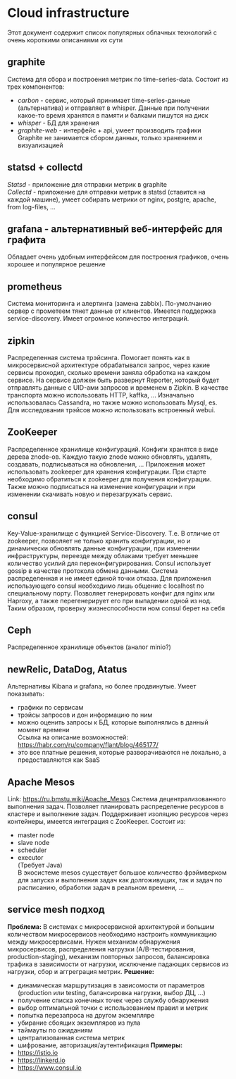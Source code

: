 # Cloud infrastructure
Этот документ содержит список популярных облачных технологий с очень короткими описаниями их сути


## graphite
Система для сбора и построения метрик по time-series-data. Состоит из трех компонентов:  
- *carbon* - сервис, который принимает time-series-данные (альтернатива) и отправляет в whisper. Данные при получении какое-то время хранятся в памяти и балками пишутся на диск  
- *whisper* - БД для хранения  
- *graphite-web* - интерфейс + api, умеет производить графики  
Graphite не занимается сбором данных, только хранением и визуализацией


## statsd + collectd
*Statsd* - приложение для отправки метрик в graphite  
*Collectd* - приложение для отправки метрик в statsd (ставится на каждой машине), умеет собирать метрики от nginx, postgre, apache, from log-files, …  


## grafana - альтернативный веб-интерфейс для графита
Обладает очень удобным интерфейсом для построения графиков, очень хорошее и популярное решение  


## prometheus
Cистема мониторинга и алертинга (замена zabbix). По-умолчанию сервер с прометеем тянет данные от клиентов. Имеется поддержка service-discovery. Имеет огромное количество интеграций.


## zipkin
Распределенная система трэйсинга. Помогает понять как  в микросервисной архитектуре обрабатывался запрос, через какие сервисы проходил, сколько времени заняла обработка на каждом сервисе. На сервисе должен быть развернут Reporter, который будет отправлять данные с UID-ами запросов и временем  в Zipkin. В качестве транспорта можно использовать HTTP, kaffka, …
Изначально использовалась Cassandra, но также можно использовать Mysql, es.
Для исследования трэйсов можно использовать встроенный webui.


## ZooKeeper
Распределенное хранилище конфигураций. Конфиги хранятся в виде дерева znode-ов. Каждую такую znode можно обновлять, удалять, создавать, подписываться на обновления, …
Приложения может использовать zookeeper для хранения конфигурации. При старте необходимо обратиться к zookeeper для получения конфигурации. Также можно подписаться на изменение конфигурации и при изменении скачивать новую и перезагружать сервис.


## consul
Key-Value-хранилище с функцией Service-Discovery. Т.е. В отличие от zookeeper, позволяет не только хранить конфигурации, но и динамически обновлять данные конфигурации, при изменении инфраструктуры, переезде между облаками требует меньшее количество усилий для переконфигурирования.
Consul использует gossip в качестве протокола обмена данными. Система распределенная и не имеет единой точки отказа. Для приложения использующего consul необходимо лишь общение с localhost по специальному порту.
Позволяет генерировать конфиг для nginx или Haproxy, а также перегенерирует его при выпадении одной из нод. Таким образом, проверку жизнеспособности ном consul берет на себя


## Ceph
Распределенное хранилище объектов (аналог minio?)


## newRelic, DataDog, Atatus
Альтернативы Kibana и grafana, но более продвинутые. Умеет показывать:  
- графики по сервисам  
- трэйсы запросов и дон информацию по ним  
- можно оценить запросы к БД, которые выполнялись в данный момент времени  
Ссылка на описание возможностей: https://habr.com/ru/company/flant/blog/465177/  
 - это все платные решения, которые разворачиваются не локально, а предоставляются как SaaS  


## Apache Mesos
Link: https://ru.bmstu.wiki/Apache_Mesos
Система децентрализованного выполнения задач. Позволяет планировать распределение ресурсов в кластере и выполнение задач. Поддерживает изоляцию ресурсов через контейнеры, имеется интеграция с ZooKeeper. Состоит из:
 - master node  
 - slave node  
 - scheduler  
 - executor  
(Требует Java)  
В экосистеме mesos существует большое количество фрэймверком для запуска и выполнения задач как долгоживущих, так и задач по расписанию, обработки задач в реальном времени, …   


## service mesh подход
**Проблема:**
В системах с микросервисной архитектурой и большим количеством микросервисов необходимо настроить коммуникацию между микросервисами.
Нужен механизм обнаружения микросервисов, распределения нагрузки (A/B-тестирования, production-staging), механизм повторных запросов,
балансировка трафика в зависимости от нагрузки, исключение падающих сервисов из нагрузки, сбор и аггреграция метрик.
**Решение:**
 - динамическая маршрутизация в зависомости от параметров (production или testing, балансировка нагрузки, выбор ДЦ, ...)  
 - получение списка конечных точек через службу обнаружения  
 - выбор оптимальной точки с использованием правил и метрик  
 - попытка перезапроса на другом экземпляре  
 - убирание сбоящих экземпляров из пула  
 - таймауты по ожиданиям  
 - централизованная система метрик  
 - шифрование, авторизация/аутентификация
**Примеры:**
 - https://istio.io
 - https://linkerd.io
 - https://www.consul.io
